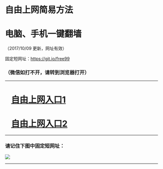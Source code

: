 ﻿# 自由上网简易方法

# 电脑、手机一键翻墙

（2017/10/09 更新，网址有效）

固定短网址：https://git.io/free99

### （微信如打不开，请转到浏览器打开）


***





# &nbsp;&nbsp; <a href="http://ft2656918405.fwq-tz-1001.info/fwqtz01.html?t=100900113540 " target="_blank">自由上网入口1</a>
# &nbsp;&nbsp; <a href="http://ft3098316743.fwq-tz-1002.info/fwqtz02.html?t=100900121311 " target="_blank">自由上网入口2</a>
***

### 请记住下图中固定短网址：

<img src="https://s3-us-west-2.amazonaws.com/fwq-1001/yjfq-20170905okok.png" /> 


***

